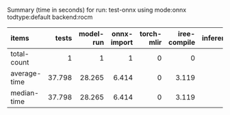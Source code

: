 Summary (time in seconds) for run: test-onnx using mode:onnx todtype:default backend:rocm

| items        |   tests |   model-run |   onnx-import |   torch-mlir |   iree-compile |   inference |
|:-------------|--------:|------------:|--------------:|-------------:|---------------:|------------:|
| total-count  |   1     |       1     |         1     |            0 |          0     |           0 |
| average-time |  37.798 |      28.265 |         6.414 |            0 |          3.119 |           0 |
| median-time  |  37.798 |      28.265 |         6.414 |            0 |          3.119 |           0 |
